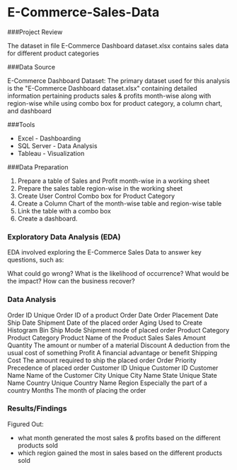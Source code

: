 # E-Commerce-Sales-Data

###Project Review 

The dataset in file E-Commerce Dashboard dataset.xlsx contains sales data for different product categories

###Data Source 

E-Commerce Dashboard Dataset: The primary dataset used for this analysis is the "E-Commerce Dashboard dataset.xlsx" containing detailed information pertaining products sales & profits month-wise along with region-wise while using combo box for product category, a column chart, and dashboard

###Tools

- Excel - Dashboarding
- SQL Server - Data Analysis
- Tableau - Visualization

###Data Preparation

1. Prepare a table of Sales and Profit month-wise in a working sheet
2. Prepare the sales table region-wise in the working sheet
3. Create User Control Combo box for Product Category
4. Create a Column Chart of the month-wise table and region-wise table
5. Link the table with a combo box
6. Create a dashboard.

### Exploratory Data Analysis (EDA) 

EDA involved exploring the E-Commerce Sales Data to answer key questions, such as: 

What could go wrong? 
What is the likelihood of occurrence?
What would be the impact?
How can the business recover?

### Data Analysis

Order ID	Unique Order ID of a product
Order Date	Order Placement Date
Ship Date	Shipment Date of the placed order
Aging	Used to Create Histogram Bin
Ship Mode	Shipment mode of placed order
Product Category	Product Category
Product	Name of the Product
Sales	Sales Amount
Quantity	The amount or number of a material
Discount	A deduction from the usual cost of something
Profit	A financial advantage or benefit
Shipping Cost	The amount required to ship the placed order
Order Priority	Precedence of placed order
Customer ID	Unique Customer ID
Customer Name	Name of the Customer
City	Unique City Name
State	Unique State Name
Country	Unique Country Name
Region	Especially the part of a country
Months	The month of placing the order

### Results/Findings 

Figured Out: 
  - what month generated the most sales & profits based on the different products sold
  - which region gained the most in sales based on the different products sold


